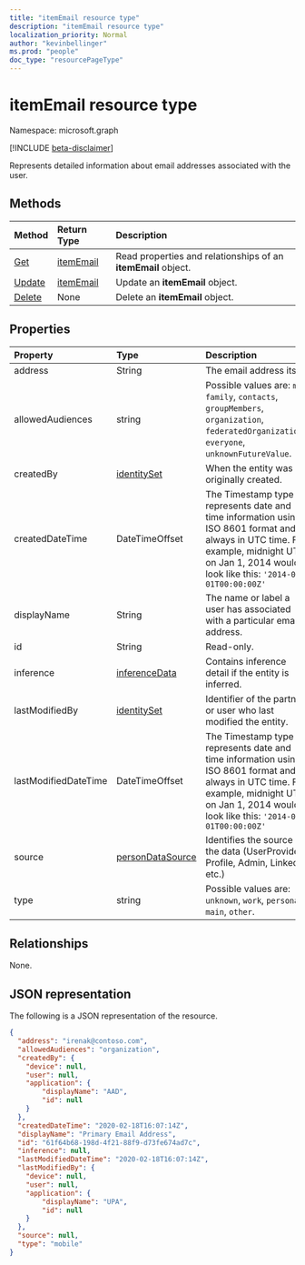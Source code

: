 ```yaml
---
title: "itemEmail resource type"
description: "itemEmail resource type"
localization_priority: Normal
author: "kevinbellinger"
ms.prod: "people"
doc_type: "resourcePageType"
---
```


# itemEmail resource type

Namespace: microsoft.graph

[!INCLUDE [beta-disclaimer](../../includes/beta-disclaimer.md)]

Represents detailed information about email addresses associated with the user.

## Methods

| Method                                   | Return Type                 | Description                                                   |
|:-----------------------------------------|:----------------------------|:--------------------------------------------------------------|
| [Get](../api/itememail-get.md)           | [itemEmail](itememail.md)   | Read properties and relationships of an **itemEmail** object. |
| [Update](../api/itememail-update.md)     | [itemEmail](itememail.md)   | Update an **itemEmail** object.                               |
| [Delete](../api/itememail-delete.md)     | None                        | Delete an **itemEmail** object.                               |

## Properties

| Property             | Type                                   | Description                                                                                                                                                                                    |
|:---------------------|:---------------------------------------|:-----------------------------------------------------------------------------------------------------------------------------------------------------------------------------------------------|
|address               |String                                  | The email address itself.                                                                                                                                                                      |
|allowedAudiences      |string                                  | Possible values are: `me`, `family`, `contacts`, `groupMembers`, `organization`, `federatedOrganizations`, `everyone`, `unknownFutureValue`.                                                   |
|createdBy             |[identitySet](identityset.md)           | When the entity was originally created.                                                                                                                                                        |
|createdDateTime       |DateTimeOffset                          |The Timestamp type represents date and time information using ISO 8601 format and is always in UTC time. For example, midnight UTC on Jan 1, 2014 would look like this: `'2014-01-01T00:00:00Z'`|
|displayName           |String                                  | The name or label a user has associated with a particular email address.                                                                                                                       |
|id                    |String                                  | Read-only.                                                                                                                                                                                     |
|inference             |[inferenceData](inferencedata.md)       | Contains inference detail if the entity is inferred.                                                                                                                                           |
|lastModifiedBy        |[identitySet](identityset.md)           | Identifier of the partner or user who last modified the entity.                                                                                                                                |
|lastModifiedDateTime  |DateTimeOffset                          |The Timestamp type represents date and time information using ISO 8601 format and is always in UTC time. For example, midnight UTC on Jan 1, 2014 would look like this: `'2014-01-01T00:00:00Z'`|
|source                |[personDataSource](personDataSource.md) |Identifies the source of the data (UserProvided, Profile, Admin, LinkedIn etc.)                                                                                                                 |
|type                  |string                                  | Possible values are: `unknown`, `work`, `personal`, `main`, `other`.                                                                                                                           |

## Relationships

None.

## JSON representation

The following is a JSON representation of the resource.

<!-- {
  "blockType": "resource",
  "optionalProperties": [

  ],
  "@odata.type": "microsoft.graph.itemEmail",
  "baseType": "microsoft.graph.itemfacet",
  "keyProperty": "id" 
}-->

```json
{
  "address": "irenak@contoso.com",
  "allowedAudiences": "organization",
  "createdBy": {
    "device": null,
    "user": null,
    "application": {
        "displayName": "AAD",
        "id": null
    }
  },
  "createdDateTime": "2020-02-18T16:07:14Z",
  "displayName": "Primary Email Address",
  "id": "61f64b68-198d-4f21-88f9-d73fe674ad7c",
  "inference": null,
  "lastModifiedDateTime": "2020-02-18T16:07:14Z",
  "lastModifiedBy": {
    "device": null,
    "user": null,
    "application": {
        "displayName": "UPA",
        "id": null
    }
  },
  "source": null,
  "type": "mobile"
}
```

<!-- uuid: 16cd6b66-4b1a-43a1-adaf-3a886856ed98
2019-02-04 14:57:30 UTC -->
<!-- {
  "type": "#page.annotation",
  "description": "itemEmail resource",
  "keywords": "",
  "section": "documentation",
  "tocPath": ""
}-->
